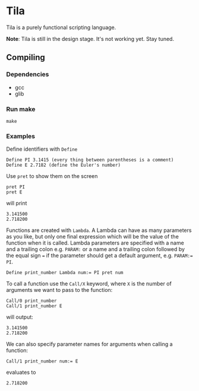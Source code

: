 # Tila

Tila is a purely functional scripting language.

**Note**: Tila is still in the design stage. It's not working yet. Stay tuned.

## Compiling
### Dependencies
- gcc
- glib

### Run make
`make`

### Examples
Define identifiers with `Define`
```
Define PI 3.1415 (every thing between parentheses is a comment)
Define E 2.7182 (define the Euler's number)
```
Use `pret` to show them on the screen
```
pret PI
pret E
```
will print
```
3.141500
2.718200
```

Functions are created with `Lambda`. A Lambda can have as many parameters as you like, but only one final expression which will be the value of the function when it is called. Lambda parameters are specified with a name and a trailing colon e.g. `PARAM:` or a name and a trailing colon followed by the equal sign `=` if the parameter should get a default argument, e.g. `PARAM:= PI`. 
```
Define print_number Lambda num:= PI pret num
```

To call a function use the `Call/X` keyword, where `X` is the number of arguments we want to pass to the function:
```
Call/0 print_number
Call/1 print_number E
```
will output:
```
3.141500
2.718200
```
We can also specify parameter names for arguments when calling a function:
```
Call/1 print_number num:= E
```
evaluates to
```
2.718200
```
